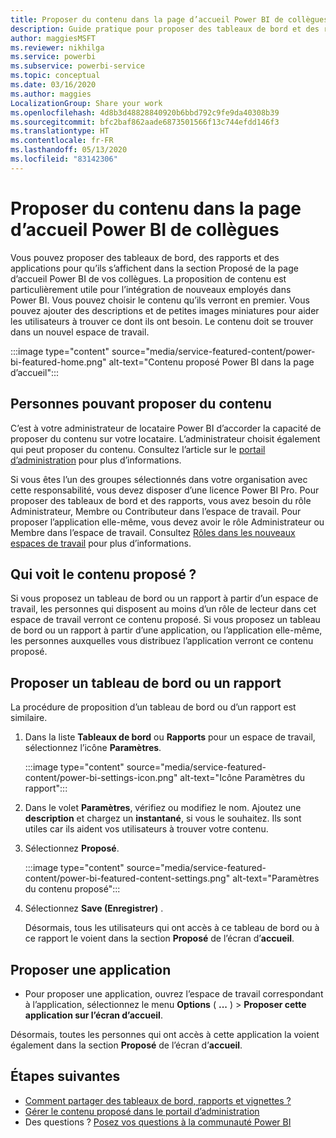 ```yaml
---
title: Proposer du contenu dans la page d’accueil Power BI de collègues
description: Guide pratique pour proposer des tableaux de bord et des rapports Power BI dans la page d’accueil Power BI de collègues dans votre organisation.
author: maggiesMSFT
ms.reviewer: nikhilga
ms.service: powerbi
ms.subservice: powerbi-service
ms.topic: conceptual
ms.date: 03/16/2020
ms.author: maggies
LocalizationGroup: Share your work
ms.openlocfilehash: 4d8b3d48828840920b6bbd792c9fe9da40308b39
ms.sourcegitcommit: bfc2baf862aade6873501566f13c744efdd146f3
ms.translationtype: HT
ms.contentlocale: fr-FR
ms.lasthandoff: 05/13/2020
ms.locfileid: "83142306"
---
```

# <a name="feature-content-on-colleagues-power-bi-home-page"></a>Proposer du contenu dans la page d’accueil Power BI de collègues

Vous pouvez proposer des tableaux de bord, des rapports et des applications pour qu’ils s’affichent dans la section Proposé de la page d’accueil Power BI de vos collègues. La proposition de contenu est particulièrement utile pour l’intégration de nouveaux employés dans Power BI. Vous pouvez choisir le contenu qu’ils verront en premier. Vous pouvez ajouter des descriptions et de petites images miniatures pour aider les utilisateurs à trouver ce dont ils ont besoin. Le contenu doit se trouver dans un nouvel espace de travail.

:::image type="content" source="media/service-featured-content/power-bi-featured-home.png" alt-text="Contenu proposé Power BI dans la page d’accueil":::

## <a name="who-can-feature-content"></a>Personnes pouvant proposer du contenu

C’est à votre administrateur de locataire Power BI d’accorder la capacité de proposer du contenu sur votre locataire. L’administrateur choisit également qui peut proposer du contenu. Consultez l’article sur le [portail d’administration](../admin/service-admin-portal.md#featured-content) pour plus d’informations.

Si vous êtes l’un des groupes sélectionnés dans votre organisation avec cette responsabilité, vous devez disposer d’une licence Power BI Pro. Pour proposer des tableaux de bord et des rapports, vous avez besoin du rôle Administrateur, Membre ou Contributeur dans l’espace de travail. Pour proposer l’application elle-même, vous devez avoir le rôle Administrateur ou Membre dans l’espace de travail. Consultez [Rôles dans les nouveaux espaces de travail](service-new-workspaces.md#roles-in-the-new-workspaces) pour plus d’informations.

## <a name="who-sees-featured-content"></a>Qui voit le contenu proposé ?

Si vous proposez un tableau de bord ou un rapport à partir d’un espace de travail, les personnes qui disposent au moins d’un rôle de lecteur dans cet espace de travail verront ce contenu proposé. Si vous proposez un tableau de bord ou un rapport à partir d’une application, ou l’application elle-même, les personnes auxquelles vous distribuez l’application verront ce contenu proposé.

## <a name="feature-a-dashboard-or-report"></a>Proposer un tableau de bord ou un rapport

La procédure de proposition d’un tableau de bord ou d’un rapport est similaire.

1. Dans la liste **Tableaux de bord** ou **Rapports** pour un espace de travail, sélectionnez l’icône **Paramètres**.

    :::image type="content" source="media/service-featured-content/power-bi-settings-icon.png" alt-text="Icône Paramètres du rapport":::

2. Dans le volet **Paramètres**, vérifiez ou modifiez le nom. Ajoutez une **description** et chargez un **instantané**, si vous le souhaitez. Ils sont utiles car ils aident vos utilisateurs à trouver votre contenu.

3. Sélectionnez **Proposé**.

    :::image type="content" source="media/service-featured-content/power-bi-featured-content-settings.png" alt-text="Paramètres du contenu proposé":::

4. Sélectionnez **Save (Enregistrer)** .

    Désormais, tous les utilisateurs qui ont accès à ce tableau de bord ou à ce rapport le voient dans la section **Proposé** de l’écran d’**accueil**.

## <a name="feature-an-app"></a>Proposer une application

- Pour proposer une application, ouvrez l’espace de travail correspondant à l’application, sélectionnez le menu **Options** ( **...** ) > **Proposer cette application sur l’écran d’accueil**.

Désormais, toutes les personnes qui ont accès à cette application la voient également dans la section **Proposé** de l’écran d’**accueil**.

## <a name="next-steps"></a>Étapes suivantes

* [Comment partager des tableaux de bord, rapports et vignettes ?](../collaborate-share/service-how-to-collaborate-distribute-dashboards-reports.md)
* [Gérer le contenu proposé dans le portail d’administration](../admin/service-admin-portal.md#manage-featured-content)
* Des questions ? [Posez vos questions à la communauté Power BI](https://community.powerbi.com/)
